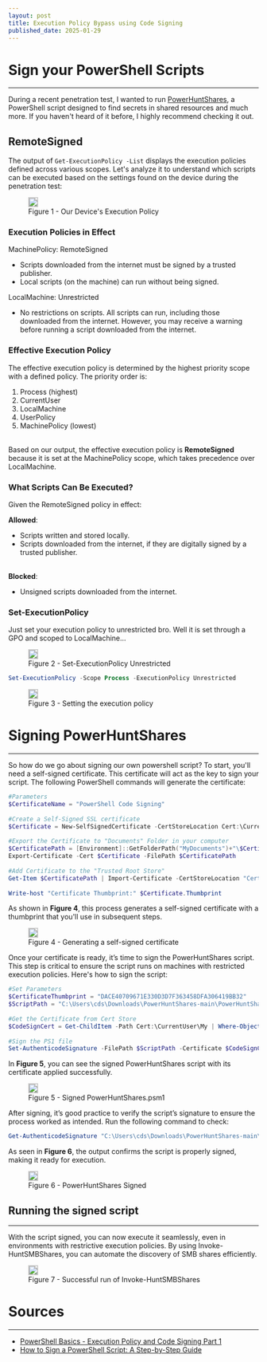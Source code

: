 ```yaml
---
layout: post
title: Execution Policy Bypass using Code Signing
published_date: 2025-01-29
---
```


# Sign your PowerShell Scripts 
---

During a recent penetration test, I wanted to run [PowerHuntShares](https://github.com/NetSPI/PowerHuntShares), a PowerShell script designed to find secrets in shared resources and much more. If you haven't heard of it before, I highly recommend checking it out.

## RemoteSigned

The output of `Get-ExecutionPolicy -List` displays the execution policies defined across various scopes. Let's analyze it to understand which scripts can be executed based on the settings found on the device during the penetration test:

<figure class="centered-image">
  <img src="../assets/execution_policy/exec_pol_list.png" style="border: 2px solid #ccc;">
  <figcaption>Figure 1 - Our Device's Execution Policy</figcaption>
</figure>

### Execution Policies in Effect
MachinePolicy: RemoteSigned
- Scripts downloaded from the internet must be signed by a trusted publisher.
- Local scripts (on the machine) can run without being signed.

LocalMachine: Unrestricted
- No restrictions on scripts. All scripts can run, including those downloaded from the internet. However, you may receive a warning before running a script downloaded from the internet.

### Effective Execution Policy

The effective execution policy is determined by the highest priority scope with a defined policy. The priority order is:

1. Process (highest)
2. CurrentUser
3. LocalMachine
4. UserPolicy
5. MachinePolicy (lowest)

<br>Based on our output, the effective execution policy is **RemoteSigned** because it is set at the MachinePolicy scope, which takes precedence over LocalMachine.

### What Scripts Can Be Executed?

Given the RemoteSigned policy in effect:

**Allowed**:
- Scripts written and stored locally.
- Scripts downloaded from the internet, if they are digitally signed by a trusted publisher.

<br>**Blocked**:
- Unsigned scripts downloaded from the internet.

### Set-ExecutionPolicy
Just set your execution policy to unrestricted bro. Well it is set through a GPO and scoped to LocalMachine...

<figure class="centered-image">
  <img src="../assets/execution_policy/spongememe.png" style="border: 2px solid #ccc;">
  <figcaption>Figure 2 - Set-ExecutionPolicy Unrestricted</figcaption>
</figure>

```powershell
Set-ExecutionPolicy -Scope Process -ExecutionPolicy Unrestricted
```

<figure class="centered-image large">
  <img src="../assets/execution_policy/set_exec_pol.png" style="border: 2px solid #ccc;">
  <figcaption>Figure 3 - Setting the execution policy</figcaption>
</figure>


# Signing PowerHuntShares
---

So how do we go about signing our own powershell script? To start, you'll need a self-signed certificate. This certificate will act as the key to sign your script. The following PowerShell commands will generate the certificate:

```powershell
#Parameters
$CertificateName = "PowerShell Code Signing"
 
#Create a Self-Signed SSL certificate
$Certificate = New-SelfSignedCertificate -CertStoreLocation Cert:\CurrentUser\My -Subject "CN=$CertificateName" -KeySpec Signature -Type CodeSigningCert
 
#Export the Certificate to "Documents" Folder in your computer
$CertificatePath = [Environment]::GetFolderPath("MyDocuments")+"\$CertificateName.cer"
Export-Certificate -Cert $Certificate -FilePath $CertificatePath
 
#Add Certificate to the "Trusted Root Store"
Get-Item $CertificatePath | Import-Certificate -CertStoreLocation "Cert:\LocalMachine\Root"
  
Write-host "Certificate Thumbprint:" $Certificate.Thumbprint
```

As shown in **Figure 4**, this process generates a self-signed certificate with a thumbprint that you'll use in subsequent steps.

<figure class="centered-image large">
  <img src="../assets/execution_policy/thumbprint.png" style="border: 2px solid #ccc;">
  <figcaption>Figure 4 - Generating a self-signed certificate</figcaption>
</figure>

Once your certificate is ready, it’s time to sign the PowerHuntShares script. This step is critical to ensure the script runs on machines with restricted execution policies. Here's how to sign the script:

```powershell
#Set Parameters
$CertificateThumbprint = "DACE40709671E330D3D7F363458DFA306419BB32"
$ScriptPath = "C:\Users\cds\Downloads\PowerHuntShares-main\PowerHuntShares-main\PowerHuntShares.psm1"
 
#Get the Certificate from Cert Store
$CodeSignCert = Get-ChildItem -Path Cert:\CurrentUser\My | Where-Object {$_.Thumbprint -eq $CertificateThumbprint}
 
#Sign the PS1 file
Set-AuthenticodeSignature -FilePath $ScriptPath -Certificate $CodeSignCert
```

In **Figure 5**, you can see the signed PowerHuntShares script with its certificate applied successfully.

<figure class="centered-image large">
  <img src="../assets/execution_policy/thumbprint.png" style="border: 2px solid #ccc;">
  <figcaption>Figure 5 - Signed PowerHuntShares.psm1</figcaption>
</figure>

After signing, it’s good practice to verify the script’s signature to ensure the process worked as intended. Run the following command to check:

```powershell
Get-AuthenticodeSignature "C:\Users\cds\Downloads\PowerHuntShares-main\PowerHuntShares-main\PowerHuntShares.psm1" | fl
```

As seen in **Figure 6**, the output confirms the script is properly signed, making it ready for execution.

<figure class="centered-image large">
  <img src="../assets/execution_policy/signature_check.png" style="border: 2px solid #ccc;">
  <figcaption>Figure 6 - PowerHuntShares Signed</figcaption>
</figure>

## Running the signed script
---

With the script signed, you can now execute it seamlessly, even in environments with restrictive execution policies. By using Invoke-HuntSMBShares, you can automate the discovery of SMB shares efficiently.

<figure class="centered-image large">
  <img src="../assets/execution_policy/success.png" style="border: 2px solid #ccc;">
  <figcaption>Figure 7 - Successful run of Invoke-HuntSMBShares</figcaption>
</figure>

# Sources
---
- [PowerShell Basics - Execution Policy and Code Signing Part 1](https://www.darkoperator.com/blog/2013/3/5/powershell-basics-execution-policy-part-1.html)
- [How to Sign a PowerShell Script: A Step-by-Step Guide](https://www.sharepointdiary.com/2020/12/how-to-sign-powershell-script.html)